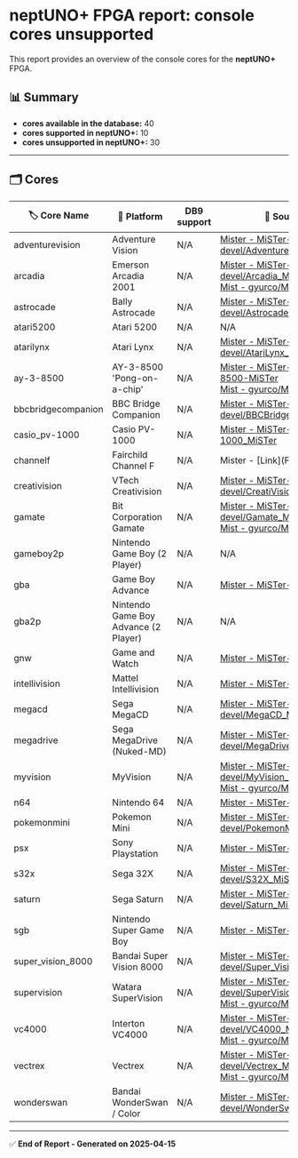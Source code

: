 # neptUNO+ FPGA report: console cores unsupported

This report provides an overview of the console cores for the **neptUNO+** FPGA.

## 📊 Summary

- **cores available in the database:** 40
- **cores supported in neptUNO+:** 10
- **cores unsupported in neptUNO+:** 30

---

## 🗂️ Cores

| 🏷️ **Core Name** | 📝 **Platform** | DB9 support | 🔗 **Source Code** | 🗂️ **Database** | 🗒️ **Notes** |
|-------------------|-----------------|-------------|--------------------|------------------|--------------|
| adventurevision | Adventure Vision | N/A | [Mister - MiSTer-devel/AdventureVision_MiSTer](https://github.com/MiSTer-devel/AdventureVision_MiSTer) | Official_Distribution_MiSTer |  |
| arcadia | Emerson Arcadia 2001 | N/A | [Mister - MiSTer-devel/Arcadia_MiSTer](https://github.com/MiSTer-devel/Arcadia_MiSTer)<br>[Mist - gyurco/Mist_FPGA](https://github.com/gyurco/Mist_FPGA/tree/master/Console_MiST/Emerson%20Arcadia%202001_MiST) | Official_Distribution_MiSTer |  |
| astrocade | Bally Astrocade | N/A | [Mister - MiSTer-devel/Astrocade_MiSTer](https://github.com/MiSTer-devel/Astrocade_MiSTer) | Official_Distribution_MiSTer |  |
| atari5200 | Atari 5200 | N/A | N/A | Official_Distribution_MiSTer |  |
| atarilynx | Atari Lynx | N/A | [Mister - MiSTer-devel/AtariLynx_MiSTer](https://github.com/MiSTer-devel/AtariLynx_MiSTer) | Official_Distribution_MiSTer |  |
| ay-3-8500 | AY-3-8500 'Pong-on-a-chip' | N/A | [Mister - MiSTer-devel/AY-3-8500-MiSTer](https://github.com/MiSTer-devel/AY-3-8500-MiSTer)<br>[Mist - gyurco/Mist_FPGA](https://github.com/gyurco/Mist_FPGA/tree/master/Console_MiST/APF_TV_Fun) | Official_Distribution_MiSTer |  |
| bbcbridgecompanion | BBC Bridge Companion | N/A | [Mister - MiSTer-devel/BBCBridgeCompanion_MiSTer](https://github.com/MiSTer-devel/BBCBridgeCompanion_MiSTer) | Official_Distribution_MiSTer |  |
| casio_pv-1000 | Casio PV-1000 | N/A | [Mister - MiSTer-devel/Casio_PV-1000_MiSTer](https://github.com/MiSTer-devel/Casio_PV-1000_MiSTer) | Official_Distribution_MiSTer |  |
| channelf | Fairchild Channel F | N/A | Mister - [Link](Fairchild Channel F) | Official_Distribution_MiSTer |  |
| creativision | VTech Creativision | N/A | [Mister - MiSTer-devel/CreatiVision_MiSTer](https://github.com/MiSTer-devel/CreatiVision_MiSTer) | Official_Distribution_MiSTer |  |
| gamate | Bit Corporation Gamate | N/A | [Mister - MiSTer-devel/Gamate_MiSTer](https://github.com/MiSTer-devel/Gamate_MiSTer)<br>[Mist - gyurco/Mist_FPGA](https://github.com/gyurco/Mist_FPGA/tree/master/Console_MiST/Gamate_MiST) | Official_Distribution_MiSTer |  |
| gameboy2p | Nintendo Game Boy (2 Player) | N/A | N/A | Official_Distribution_MiSTer |  |
| gba | Game Boy Advance | N/A | [Mister - MiSTer-devel/GBA_MiSTer](https://github.com/MiSTer-devel/GBA_MiSTer) | Official_Distribution_MiSTer |  |
| gba2p | Nintendo Game Boy Advance (2 Player) | N/A | N/A | Official_Distribution_MiSTer |  |
| gnw | Game and Watch | N/A | [Mister - MiSTer-devel/GnW_MiSTer](https://github.com/MiSTer-devel/GnW_MiSTer) | Official_Distribution_MiSTer |  |
| intellivision | Mattel Intellivision | N/A | [Mister - MiSTer-devel/Intv_MiSTer](https://github.com/MiSTer-devel/Intv_MiSTer) | Official_Distribution_MiSTer |  |
| megacd | Sega MegaCD | N/A | [Mister - MiSTer-devel/MegaCD_MiSTer](https://github.com/MiSTer-devel/MegaCD_MiSTer) | Official_Distribution_MiSTer |  |
| megadrive | Sega MegaDrive (Nuked-MD) | N/A | [Mister - MiSTer-devel/MegaDrive_MiSTer](https://github.com/MiSTer-devel/MegaDrive_MiSTer) | Official_Distribution_MiSTer |  |
| myvision | MyVision | N/A | [Mister - MiSTer-devel/MyVision_MiSTer](https://github.com/MiSTer-devel/MyVision_MiSTer)<br>[Mist - gyurco/Mist_FPGA](https://github.com/gyurco/Mist_FPGA/tree/master/Console_MiST/MyVision) | Official_Distribution_MiSTer |  |
| n64 | Nintendo 64 | N/A | [Mister - MiSTer-devel/N64_MiSTer](https://github.com/MiSTer-devel/N64_MiSTer) | Official_Distribution_MiSTer |  |
| pokemonmini | Pokemon Mini | N/A | [Mister - MiSTer-devel/PokemonMini_MiSTer](https://github.com/MiSTer-devel/PokemonMini_MiSTer) | Official_Distribution_MiSTer |  |
| psx | Sony Playstation | N/A | [Mister - MiSTer-devel/PSX_MiSTer](https://github.com/MiSTer-devel/PSX_MiSTer) | Official_Distribution_MiSTer |  |
| s32x | Sega 32X | N/A | [Mister - MiSTer-devel/S32X_MiSTer](https://github.com/MiSTer-devel/S32X_MiSTer) | Official_Distribution_MiSTer |  |
| saturn | Sega Saturn | N/A | [Mister - MiSTer-devel/Saturn_MiSTer](https://github.com/MiSTer-devel/Saturn_MiSTer) | Official_Distribution_MiSTer |  |
| sgb | Nintendo Super Game Boy | N/A | [Mister - MiSTer-devel/SGB_MiSTer](https://github.com/MiSTer-devel/SGB_MiSTer) | Official_Distribution_MiSTer |  |
| super_vision_8000 | Bandai Super Vision 8000 | N/A | [Mister - MiSTer-devel/Super_Vision_8000_MiSTer](https://github.com/MiSTer-devel/Super_Vision_8000_MiSTer) | Official_Distribution_MiSTer |  |
| supervision | Watara SuperVision | N/A | [Mister - MiSTer-devel/SuperVision_MiSTer](https://github.com/MiSTer-devel/SuperVision_MiSTer)<br>[Mist - gyurco/Mist_FPGA](https://github.com/gyurco/Mist_FPGA/tree/master/Console_MiST/Supervision_MiST) | Official_Distribution_MiSTer |  |
| vc4000 | Interton VC4000 | N/A | [Mister - MiSTer-devel/VC4000_MiSTer](https://github.com/MiSTer-devel/VC4000_MiSTer)<br>[Mist - gyurco/Mist_FPGA](https://github.com/gyurco/Mist_FPGA/tree/master/Console_MiST/Interton%20VC4000_MiST) | Official_Distribution_MiSTer |  |
| vectrex | Vectrex | N/A | [Mister - MiSTer-devel/Vectrex_MiSTer](https://github.com/MiSTer-devel/Vectrex_MiSTer)<br>[Mist - gyurco/Mist_FPGA](https://github.com/gyurco/Mist_FPGA/tree/master/Console_MiST/GCE%20-%20Vectrex) | Official_Distribution_MiSTer |  |
| wonderswan | Bandai WonderSwan / Color | N/A | [Mister - MiSTer-devel/WonderSwan_MiSTer](https://github.com/MiSTer-devel/WonderSwan_MiSTer) | Official_Distribution_MiSTer |  |

---

✅ **End of Report - Generated on 2025-04-15**